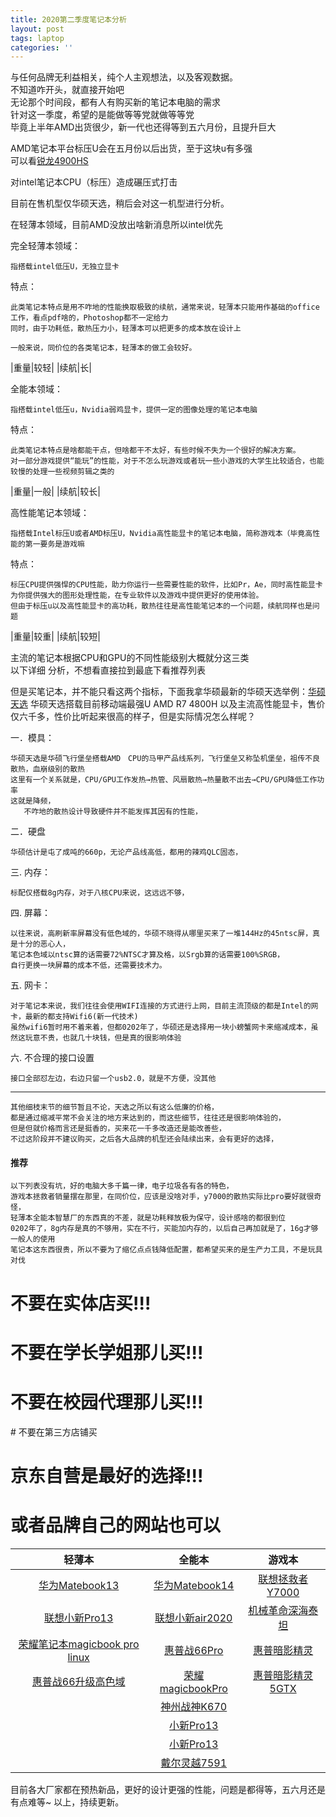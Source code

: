```yaml
---
title: 2020第二季度笔记本分析
layout: post
tags: laptop
categories: ''
---
```

与任何品牌无利益相关，纯个人主观想法，以及客观数据。  
不知道咋开头，就直接开始吧  
无论那个时间段，都有人有购买新的笔记本电脑的需求  
针对这一季度，希望的是能做等等党就做等等党  
毕竟上半年AMD出货很少，新一代也还得等到五六月份，且提升巨大  

AMD笔记本平台标压U会在五月份以后出货，至于这块u有多强  
可以看[锐龙4900HS](http://https://www.bilibili.com/video/BV1Jp4y1C79K)  

对intel笔记本CPU（标压）造成碾压式打击  

目前在售机型仅华硕天选，稍后会对这一机型进行分析。  

在轻薄本领域，目前AMD没放出啥新消息所以intel优先  

完全轻薄本领域：

```
指搭载intel低压U，无独立显卡 
```


特点：

```
此类笔记本特点是用不咋地的性能换取极致的续航，通常来说，轻薄本只能用作基础的office工作，看点pdf啥的，Photoshop都不一定给力 
同时，由于功耗低，散热压力小，轻薄本可以把更多的成本放在设计上

一般来说，同价位的各类笔记本，轻薄本的做工会较好。
```

|重量|较轻|
|续航|长|

全能本领域：

```
指搭载intel低压u，Nvidia弱鸡显卡，提供一定的图像处理的笔记本电脑
```


特点：

```
此类笔记本特点是啥都能干点，但啥都干不太好，有些时候不失为一个很好的解决方案。
对一部分游戏提供“能玩”的性能，对于不怎么玩游戏或者玩一些小游戏的大学生比较适合，也能较慢的处理一些视频剪辑之类的
```

|重量|一般|
|续航|较长|

高性能笔记本领域：    

```
指搭载Intel标压U或者AMD标压U，Nvidia高性能显卡的笔记本电脑，简称游戏本（毕竟高性能的第一要务是游戏嘛
```


特点：

```
标压CPU提供强悍的CPU性能，助力你运行一些需要性能的软件，比如Pr，Ae，同时高性能显卡为你提供强大的图形处理性能，在专业软件以及游戏中提供更好的使用体验。
但由于标压u以及高性能显卡的高功耗，散热往往是高性能笔记本的一个问题，续航同样也是问题
```

|重量|较重|
|续航|较短|

主流的笔记本根据CPU和GPU的不同性能级别大概就分这三类  
以下详细 分析，不想看直接拉到最底下看推荐列表

但是买笔记本，并不能只看这两个指标，下面我拿华硕最新的华硕天选举例：[华硕天选](https://u.jd.com/Wf6daY)
华硕天选搭载目前移动端最强U AMD R7 4800H 以及主流高性能显卡，售价仅六千多，性价比听起来很高的样子，但是实际情况怎么样呢？

一．模具：
```
华硕天选是华硕飞行堡垒搭载AMD　CPU的马甲产品线系列，飞行堡垒又称坠机堡垒，祖传不良散热，血崩级别的散热
这里有一个关系就是，CPU/GPU工作发热→热管、风扇散热→热量散不出去→CPU/GPU降低工作功率　　　
这就是降频，
   不咋地的散热设计导致硬件并不能发挥其因有的性能，
```

二．硬盘

```
华硕估计是屯了成吨的660p，无论产品线高低，都用的辣鸡QLC固态，
```


三. 内存：         
```
标配仅搭载8g内存，对于八核CPU来说，这远远不够，
```
四. 屏幕：
```
以往来说，高刷新率屏幕没有低色域的，华硕不晓得从哪里买来了一堆144Hz的45ntsc屏，真是十分的恶心人，
笔记本色域以ntsc算的话需要72%NTSC才算及格，以Srgb算的话需要100%SRGB，
自行更换一块屏幕的成本不低，还需要技术力。
```
五. 网卡：
```
对于笔记本来说，我们往往会使用WIFI连接的方式进行上网，目前主流顶级的都是Intel的网卡，最新的都支持Wifi6(新一代技术)
虽然wifi6暂时用不着来着，但都0202年了，华硕还是选择用一块小螃蟹网卡来缩减成本，虽然这玩意不贵，也就几十块钱，但是真的很影响体验
```
六. 不合理的接口设置

```
接口全部怼左边，右边只留一个usb2.0，就是不方便，没其他
```

--------



```
其他细枝末节的细节暂且不论，天选之所以有这么低廉的价格，
都是通过缩减平常不会关注的地方来达到的，而这些细节，往往还是很影响体验的，
但是但就价格而言还是挺香的，买来花一千多改造还是能改善些，
不过这阶段并不建议购买，之后各大品牌的机型还会陆续出来，会有更好的选择，
```

#### 推荐

```
以下列表没有坑，好的电脑大多千篇一律，电子垃圾各有各的特色，
游戏本拯救者销量摆在那里，在同价位，应该是没啥对手，y7000的散热实际比pro要好就很奇怪，
轻薄本全能本智慧厂的东西真的不差，就是功耗释放极为保守，设计感啥的都很到位
0202年了，8g内存是真的不够用，实在不行，买能加内存的，以后自己再加就是了，16g才够一般人的使用
笔记本这东西很贵，所以不要为了缩亿点点钱降低配置，都希望买来的是生产力工具，不是玩具对伐
```

# 不要在实体店买!!!
# 不要在学长学姐那儿买!!! 
# 不要在校园代理那儿买!!!
​# 不要在第三方店铺买  
# 京东自营是最好的选择!!! 
# 或者品牌自己的网站也可以  

|                          轻薄本                          |                   全能本                    |                   游戏本                    |
| :------------------------------------------------------: | :-----------------------------------------: | :-----------------------------------------: |
|        [华为Matebook13](https://u.jd.com/4SfUOY)         |  [华为Matebook14](https://u.jd.com/AbX8qh)  | [联想拯救者Y7000](https://u.jd.com/DU2vti)  |
|         [联想小新Pro13](https://u.jd.com/TvReXm)         | [联想小新air2020](https://u.jd.com/6p6MtV)  | [机械革命深海泰坦](https://u.jd.com/jPOyA6) |
| [荣耀笔记本magicbook pro linux](https://u.jd.com/OPslWd) |   [惠普战66Pro](https://u.jd.com/SEvkIq)    |   [惠普暗影精灵](https://u.jd.com/EiWR1s)   |
|      [惠普战66升级高色域](https://u.jd.com/7rLXPQ)       | [荣耀magicbookPro](https://u.jd.com/t1lfYX) | [惠普暗影精灵5GTX](https://u.jd.com/tMlcKq) |
|                                                          |   [神州战神K670](https://u.jd.com/XtTFup)   |                                             |
|                                                          |    [小新Pro13](https://u.jd.com/d4i0zu)     |                                             |
|                                                          |    [小新Pro13](https://u.jd.com/TuJxNK)     |                                             |
|                                                          |   [戴尔灵越7591](https://u.jd.com/Amltt2)   |                                             |

   目前各大厂家都在预热新品，更好的设计更强的性能，问题是都得等，五六月还是有点难等~
   以上，持续更新。

######